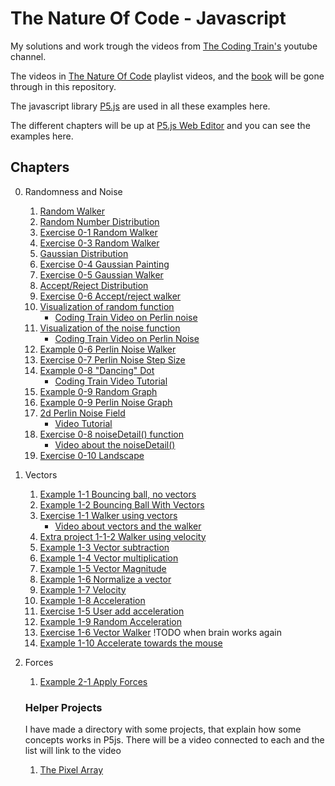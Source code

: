 # The Nature Of Code - Javascript

My solutions and work trough the videos from [The Coding Train's](https://www.youtube.com/@TheCodingTrain) youtube channel.

The videos in [The Nature Of Code](https://www.youtube.com/watch?v=70MQ-FugwbI&list=PLRqwX-V7Uu6ZV4yEcW3uDwOgGXKUUsPOM) playlist videos, and the [book](https://natureofcode.com/) will be gone through in this repository.

The javascript library [P5.js](https://p5js.org/) are used in all these examples here.

The different chapters will be up at [P5.js Web Editor](https://editor.p5js.org) and you can see the examples here.

## Chapters

0. Randomness and Noise

   1. [Random Walker](https://editor.p5js.org/mhoumann87/sketches/cWyhkRh9V)
   2. [Random Number Distribution](https://editor.p5js.org/mhoumann87/sketches/W53D6-MPrd)
   3. [Exercise 0-1 Random Walker](https://editor.p5js.org/mhoumann87/sketches/iBbeN4Sru)
   4. [Exercise 0-3 Random Walker](https://editor.p5js.org/mhoumann87/sketches/u2atTx3P1)
   5. [Gaussian Distribution](https://editor.p5js.org/mhoumann87/sketches/lXTePzMuj)
   6. [Exercise 0-4 Gaussian Painting](https://editor.p5js.org/mhoumann87/sketches/zPDhg2ScT)
   7. [Exercise 0-5 Gaussian Walker](https://editor.p5js.org/mhoumann87/sketches/XJ_1Pc7I2)
   8. [Accept/Reject Distribution](https://editor.p5js.org/mhoumann87/sketches/vuXvKLpNN)
   9. [Exercise 0-6 Accept/reject walker](https://editor.p5js.org/mhoumann87/sketches/meG80J8yz)
   10. [Visualization of random function](https://editor.p5js.org/mhoumann87/sketches/nYbT8BaFn)
       - [Coding Train Video on Perlin noise](https://youtu.be/YcdldZ1E9gU?feature=shared)
   11. [Visualization of the noise function](https://editor.p5js.org/mhoumann87/sketches/9WvQXdXMw)
       - [Coding Train Video on Perlin Noise](https://youtu.be/YcdldZ1E9gU?feature=shared)
   12. [Example 0-6 Perlin Noise Walker](https://editor.p5js.org/mhoumann87/sketches/Ytx4TmEC4)
   13. [Exercise 0-7 Perlin Noise Step Size](https://editor.p5js.org/mhoumann87/sketches/hP1AXj5aW)
   14. [Example 0-8 "Dancing" Dot](https://editor.p5js.org/mhoumann87/sketches/5j77Jnolw)
       - [Coding Train Video Tutorial](https://youtu.be/y7sgcFhk6ZM?feature=shared)
   15. [Example 0-9 Random Graph](https://editor.p5js.org/mhoumann87/sketches/rYpACaA-_)
   16. [Example 0-9 Perlin Noise Graph](https://editor.p5js.org/mhoumann87/sketches/JEafzhmGE)
   17. [2d Perlin Noise Field](https://editor.p5js.org/mhoumann87/sketches/0DFQbiBVB)
       - [Video Tutorial](https://youtu.be/Qf4dIN99e2w?feature=shared)
   18. [Exercise 0-8 noiseDetail() function](https://editor.p5js.org/mhoumann87/sketches/kxTI7BmsR)
       - [Video about the noiseDetail()](https://youtu.be/D1BBj2VaBl4?si=C7O3Q4FXciNen8td)
   19. [Exercise 0-10 Landscape](https://editor.p5js.org/mhoumann87/sketches/CeM7wcfoW)

1. Vectors

   1. [Example 1-1 Bouncing ball, no vectors](https://editor.p5js.org/mhoumann87/sketches/Nfr7SkWAp)
   2. [Example 1-2 Bouncing Ball With Vectors](https://editor.p5js.org/mhoumann87/sketches/OgeAzef7-)
   3. [Exercise 1-1 Walker using vectors](https://editor.p5js.org/mhoumann87/sketches/sJY6oUDeO)
      - [Video about vectors and the walker](https://youtu.be/bKEaK7WNLzM?feature=shared)
   4. [Extra project 1-1-2 Walker using velocity](https://editor.p5js.org/mhoumann87/sketches/eKRBJEmpL)
   5. [Example 1-3 Vector subtraction](https://editor.p5js.org/mhoumann87/sketches/vRbDtY_v1)
   6. [Example 1-4 Vector multiplication](https://editor.p5js.org/mhoumann87/sketches/K1p17fPdM)
   7. [Example 1-5 Vector Magnitude](https://editor.p5js.org/mhoumann87/sketches/kC3_fq24S)
   8. [Example 1-6 Normalize a vector](https://editor.p5js.org/mhoumann87/sketches/cFJlDZKEP)
   9. [Example 1-7 Velocity](https://editor.p5js.org/mhoumann87/sketches/OLq5Mt_I0)
   10. [Example 1-8 Acceleration](https://editor.p5js.org/mhoumann87/sketches/JxPigce3I)
   11. [Exercise 1-5 User add acceleration](https://editor.p5js.org/mhoumann87/sketches/7yF9e6WHd)
   12. [Example 1-9 Random Acceleration](https://editor.p5js.org/mhoumann87/sketches/q0WKl_WNH)
   13. [Exercise 1-6 Vector Walker]() !TODO when brain works again
   14. [Example 1-10 Accelerate towards the mouse](https://editor.p5js.org/mhoumann87/sketches/Z1gKP7AaU)

2. Forces

   1. [Example 2-1 Apply Forces](https://editor.p5js.org/mhoumann87/sketches/AUkHyvQw-)

   ### Helper Projects

   I have made a directory with some projects, that explain how some concepts works in P5js. There will be a video connected to each and the list will link to the video

   1. [The Pixel Array](https://youtu.be/nMUMZ5YRxHI?si=4-28wmOMcbvveQua)
